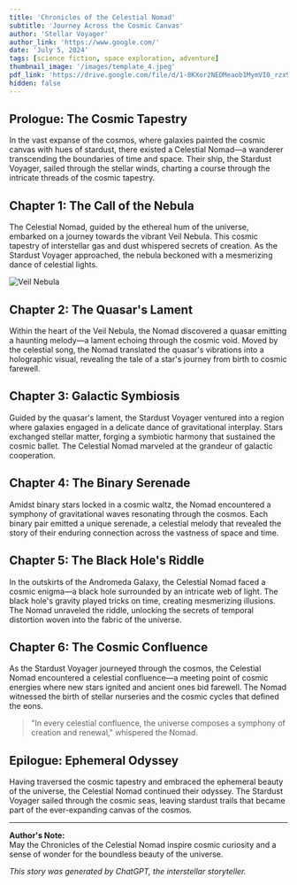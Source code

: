 ```yaml
---
title: 'Chronicles of the Celestial Nomad'
subtitle: 'Journey Across the Cosmic Canvas'
author: 'Stellar Voyager'
author_link: 'https://www.google.com/'
date: 'July 5, 2024'
tags: [science fiction, space exploration, adventure]
thumbnail_image: '/images/template_4.jpeg'
pdf_link: 'https://drive.google.com/file/d/1-8KXor2NEDMeaob1MymVI0_rzx91Kn_m/preview'
hidden: false
---
```


## Prologue: The Cosmic Tapestry

In the vast expanse of the cosmos, where galaxies painted the cosmic canvas with hues of stardust, there existed a Celestial Nomad—a wanderer transcending the boundaries of time and space. Their ship, the Stardust Voyager, sailed through the stellar winds, charting a course through the intricate threads of the cosmic tapestry.

## Chapter 1: The Call of the Nebula

The Celestial Nomad, guided by the ethereal hum of the universe, embarked on a journey towards the vibrant Veil Nebula. This cosmic tapestry of interstellar gas and dust whispered secrets of creation. As the Stardust Voyager approached, the nebula beckoned with a mesmerizing dance of celestial lights.

![Veil Nebula](/images/template_1.jpeg)

## Chapter 2: The Quasar's Lament

Within the heart of the Veil Nebula, the Nomad discovered a quasar emitting a haunting melody—a lament echoing through the cosmic void. Moved by the celestial song, the Nomad translated the quasar's vibrations into a holographic visual, revealing the tale of a star's journey from birth to cosmic farewell.

## Chapter 3: Galactic Symbiosis

Guided by the quasar's lament, the Stardust Voyager ventured into a region where galaxies engaged in a delicate dance of gravitational interplay. Stars exchanged stellar matter, forging a symbiotic harmony that sustained the cosmic ballet. The Celestial Nomad marveled at the grandeur of galactic cooperation.

## Chapter 4: The Binary Serenade

Amidst binary stars locked in a cosmic waltz, the Nomad encountered a symphony of gravitational waves resonating through the cosmos. Each binary pair emitted a unique serenade, a celestial melody that revealed the story of their enduring connection across the vastness of space and time.

## Chapter 5: The Black Hole's Riddle

In the outskirts of the Andromeda Galaxy, the Celestial Nomad faced a cosmic enigma—a black hole surrounded by an intricate web of light. The black hole's gravity played tricks on time, creating mesmerizing illusions. The Nomad unraveled the riddle, unlocking the secrets of temporal distortion woven into the fabric of the universe.

## Chapter 6: The Cosmic Confluence

As the Stardust Voyager journeyed through the cosmos, the Celestial Nomad encountered a celestial confluence—a meeting point of cosmic energies where new stars ignited and ancient ones bid farewell. The Nomad witnessed the birth of stellar nurseries and the cosmic cycles that defined the eons.

> "In every celestial confluence, the universe composes a symphony of creation and renewal," whispered the Nomad.

## Epilogue: Ephemeral Odyssey

Having traversed the cosmic tapestry and embraced the ephemeral beauty of the universe, the Celestial Nomad continued their odyssey. The Stardust Voyager sailed through the cosmic seas, leaving stardust trails that became part of the ever-expanding canvas of the cosmos.

---

**Author's Note:**  
May the Chronicles of the Celestial Nomad inspire cosmic curiosity and a sense of wonder for the boundless beauty of the universe.

_This story was generated by ChatGPT, the interstellar storyteller._
